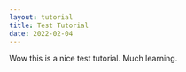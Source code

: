 ```yaml
---
layout: tutorial
title: Test Tutorial
date: 2022-02-04
---
```


Wow this is a nice test tutorial. Much learning.

